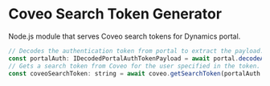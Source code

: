 # Coveo Search Token Generator

Node.js module that serves Coveo search tokens for Dynamics portal.

``` javascript
// Decodes the authentication token from portal to extract the payload.
const portalAuth: IDecodedPortalAuthTokenPayload = await portal.decodeAuthToken(req.headers.authorization);
// Gets a search token from Coveo for the user specified in the token.
const coveoSearchToken: string = await coveo.getSearchToken(portalAuth.email);
```